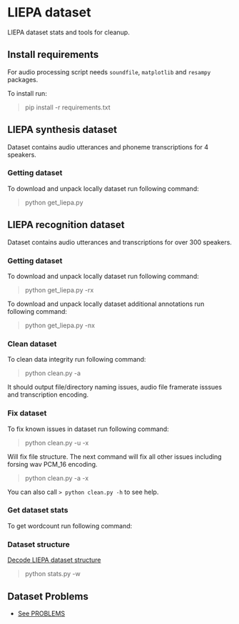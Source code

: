# LIEPA dataset
LIEPA dataset stats and tools for cleanup.

## Install requirements

For audio processing script needs `soundfile`, `matplotlib` and `resampy` packages.

To install run:

> pip install -r requirements.txt

## LIEPA synthesis dataset
Dataset contains audio utterances and phoneme transcriptions for 4 speakers.

### Getting dataset

To download and unpack locally dataset run following command:

> python get_liepa.py

## LIEPA recognition dataset
Dataset contains audio utterances and transcriptions for over 300 speakers.

### Getting dataset

To download and unpack locally dataset run following command:

> python get_liepa.py -rx

To download and unpack locally dataset additional annotations run following command:

> python get_liepa.py -nx

### Clean dataset

To clean data integrity run following command:

> python clean.py -a

It should output file/directory naming issues, audio file framerate isssues and transcription encoding.

### Fix dataset

To fix known issues in dataset run following command:

> python clean.py -u -x

Will fix file structure.
The next command will fix all other issues including forsing wav PCM_16 encoding.

> python clean.py -a -x

You can also call `> python clean.py -h` to see help.

### Get dataset stats

To get wordcount run following command:

### Dataset structure
[Decode LIEPA dataset structure](STRUCTURE.md)

> python stats.py -w

## Dataset Problems

- [See PROBLEMS](PROBLEMS.md)
